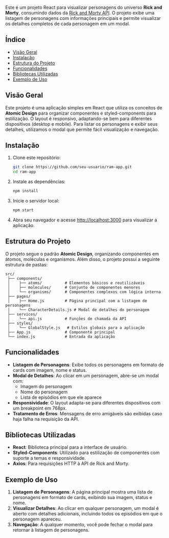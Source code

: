 Este é um projeto React para visualizar personagens do universo **Rick and Morty**, consumindo dados da [Rick and Morty API](https://rickandmortyapi.com). O projeto exibe uma listagem de personagens com informações principais e permite visualizar os detalhes completos de cada personagem em um modal. 

## Índice

- [Visão Geral](#visão-geral)
- [Instalação](#instalação)
- [Estrutura do Projeto](#estrutura-do-projeto)
- [Funcionalidades](#funcionalidades)
- [Bibliotecas Utilizadas](#bibliotecas-utilizadas)
- [Exemplo de Uso](#exemplo-de-uso)

## Visão Geral

Este projeto é uma aplicação simples em React que utiliza os conceitos de **Atomic Design** para organizar componentes e styled-components para estilização. O layout é responsivo, adaptando-se bem para diferentes dispositivos (desktop e mobile). Para listar os personagens e exibir seus detalhes, utilizamos o modal que permite fácil visualização e navegação.

## Instalação

1. Clone este repositório:

   ```bash
   git clone https://github.com/seu-usuario/ram-app.git
   cd ram-app
   ```

2. Instale as dependências:

   ```bash
   npm install
   ```

3. Inicie o servidor local:

   ```bash
   npm start
   ```

4. Abra seu navegador e acesse [http://localhost:3000](http://localhost:3000) para visualizar a aplicação.

## Estrutura do Projeto

O projeto segue o padrão **Atomic Design**, organizando componentes em átomos, moléculas e organismos. Além disso, o projeto possui a seguinte estrutura de pastas:

```plaintext
src/
 ├── components/
 │    ├── atoms/          # Elementos básicos e reutilizáveis
 │    ├── molecules/      # Conjunto de componentes menores
 │    └── organisms/      # Componentes complexos com lógica interna
 ├── pages/
 │    ├── Home.js         # Página principal com a listagem de personagens
 │    └── CharacterDetails.js # Modal de detalhes do personagem
 ├── services/
 │    └── api.js          # Funções de chamada da API
 ├── styles/
 │    └── GlobalStyle.js   # Estilos globais para a aplicação
 ├── App.js               # Componente principal
 └── index.js             # Entrada da aplicação
```

## Funcionalidades

- **Listagem de Personagens**: Exibe todos os personagens em formato de cards com imagem, nome e status.
- **Modal de Detalhes**: Ao clicar em um personagem, abre-se um modal com:
  - Imagem do personagem
  - Nome do personagem
  - Lista de episódios em que ele aparece
- **Responsividade**: O layout adapta-se para diferentes dispositivos com um breakpoint em 768px.
- **Tratamento de Erros**: Mensagens de erro amigáveis são exibidas caso haja falha na requisição da API.

## Bibliotecas Utilizadas

- **React**: Biblioteca principal para a interface de usuário.
- **Styled-Components**: Utilizado para estilização de componentes com suporte a temas e responsividade.
- **Axios**: Para requisições HTTP à API de Rick and Morty.

## Exemplo de Uso

1. **Listagem de Personagens**: A página principal mostra uma lista de personagens em formato de cards, exibindo sua imagem, status e nome.
2. **Visualizar Detalhes**: Ao clicar em qualquer personagem, um modal é aberto com detalhes adicionais, incluindo todos os episódios em que o personagem apareceu.
3. **Navegação**: A qualquer momento, você pode fechar o modal para retornar à listagem de personagens.

